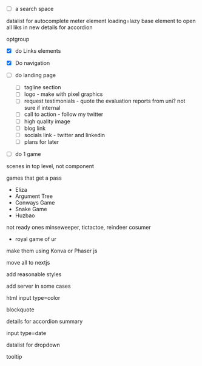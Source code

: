 

- [ ] a search space

datalist for autocomplete
meter element
loading=lazy
base element to open all liks in new 
details for accordion

optgroup

- [x] do Links elements
- [x] Do navigation
- [ ] do landing page
  - [ ] tagline section
  - [ ] logo - make with pixel graphics
  - [ ] request testimonials - quote the evaluation reports from uni? not sure if internal 
  - [ ] call to action  - follow my twitter
  - [ ] high quality image
  - [ ] blog link
  - [ ] socials link - twitter and linkedin
  - [ ] plans for later

- [ ] do 1 game 


scenes in top level, not component


games that get a pass
- Eliza
- Argument Tree
- Conways Game
- Snake Game
- Huzbao


not ready ones
minseweeper, tictactoe, reindeer cosumer
- royal game of ur

make them using Konva or Phaser js

move all to nextjs

add reasonable styles

add server in some cases


html input type=color

blockquote 

details for accordion
summary

input type=date


datalist for dropdown

tooltip